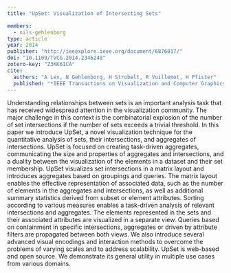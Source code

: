 ```yaml
---
title: "UpSet: Visualization of Intersecting Sets"

members:
  - nils-gehlenborg
type: article
year: 2014
publisher: "http://ieeexplore.ieee.org/document/6876017/"
doi: "10.1109/TVCG.2014.2346248"
zotero-key: "Z3KK6ICA"
cite:
  authors: "A Lex, N Gehlenborg, H Strobelt, R Vuillemot, H Pfister"
  published: "*IEEE Transactions on Visualization and Computer Graphics* **20**(12):1983-1992"
---
```

Understanding relationships between sets is an important analysis task that has received widespread attention in the visualization community. The major challenge in this context is the combinatorial explosion of the number of set intersections if the number of sets exceeds a trivial threshold. In this paper we introduce UpSet, a novel visualization technique for the quantitative analysis of sets, their intersections, and aggregates of intersections. UpSet is focused on creating task-driven aggregates, communicating the size and properties of aggregates and intersections, and a duality between the visualization of the elements in a dataset and their set membership. UpSet visualizes set intersections in a matrix layout and introduces aggregates based on groupings and queries. The matrix layout enables the effective representation of associated data, such as the number of elements in the aggregates and intersections, as well as additional summary statistics derived from subset or element attributes. Sorting according to various measures enables a task-driven analysis of relevant intersections and aggregates. The elements represented in the sets and their associated attributes are visualized in a separate view. Queries based on containment in specific intersections, aggregates or driven by attribute filters are propagated between both views. We also introduce several advanced visual encodings and interaction methods to overcome the problems of varying scales and to address scalability. UpSet is web-based and open source. We demonstrate its general utility in multiple use cases from various domains.